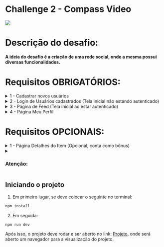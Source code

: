 <div>
    <h1>Challenge 2 - Compass Video</h1>
    <img src="@/public/desktop-logo.png"/>
</div>

<h1>Descrição do desafio:</h1>
<h4>A ideia do desafio é a criação de uma rede social, onde a mesma possui diversas funcionalidades.</h4>

<h1>Requisitos OBRIGATÓRIOS:</h1>

<details>
  <summary>1 - Cadastrar novos usuários</summary>
</br>
  Nesta primeira etapa, se deve criar um formulário de cadastro para novos usuários. Os dados precisam seguir as regras de validação descritas abaixo e todos os campos são obrigatórios:

- Nome: nome completo, sem validações (max: 255 caracteres).
- Usuário: deve ser único dentre todos os usuários (api retornará erro quando já existir, max: 255 caracteres).
- Data de Nascimento: deve ser escrita no formato dd/mm/aaaa (enviada para api no formato aaaa-mm-dd).
- Email: deve ser único e não deve aceitar endereços sem @ e/ou domínio. (api retornará erro quando já existir, max: 255 caracteres).
- Senha: deve exigir no mínimo 6 caracteres e no máximo 50.
- Confirmar senha: deve ter valor igual ao digitado em Senha.

</details>

<details>
  <summary>2 - Login de Usuários cadastrados (Tela inicial não estando autenticado) 
</summary>
</br>
    Nesta etapa, se deve criar um formulário de login para usuários já cadastrados. Os dados precisam seguir as regras de validação descritas abaixo e todos os campos são obrigatórios: 
  
  - Usuário: deve ser único dentre todos os usuários (max: 255 caracteres);
  - Senha: deve exigir no mínimo 6 caracteres e no máximo 50;
</br>

- Ao realizar o login, a api retornará informações do usuário suficientes para acessar a aplicação.
- Ao informar credenciais inválidas, deve ser mostrada a mensagem “Usuário e/ou Senha inválidos. Por favor, tente novamente!”.
</details>

<details>
  <summary>3 - Página de Feed (Tela inicial ao estar autenticado)  
</summary>
  </br>
  
  Em todas as telas (exceto login e cadastro) à esquerda, temos um menu lateral com as seguintes rotas disponíveis: 
- Página Inicial (Feed) 
- Meu Perfil
- Marketplace
- Sair (faz o logout do usuário e o redireciona para a tela de login) 
</details>

<details>
  <summary>4 - Página Meu Perfil  
</summary>
  </br>
  
  Ao centro, deve conter as informações a respeito do perfil acessado, como:
  </br>

- Foto de capa, estática (pode ser sempre a mesma foto, ou utilizar alguma lógica para randomizar imagens).
- Foto de perfil, estática (pode ser sempre a mesma foto, ou utilizar alguma lógica para randomizar imagens).
- Nome e profissão do usuário (vindas da api).
- O botão editar perfil só deve aparecer caso o perfil pertença ao usuário logado na aplicação.
- O campo sobre deve conter algumas outras informações que não foram preenchidas no cadastro da conta, que podem ser editadas ao clicar no botão editar perfil.
- Há três botões, Followers, Following, Posts (já selecionado), nenhum possui ação ao ser clicado.
- Uma listagem de posts criados pelo usuário do perfil com seus respectivos comentários.
- Posts que foram feitos pelo usuário logado, podem ser editados e excluídos.
- Comentários feitos pelo usuário logado podem ser editados e excluídos.

  </br>
  Ao clicar em editar o perfil, deve-se abrir uma modal com os seguintes campos para atualização do perfil do usuário:
  </br>

- Nome

- Cargo/Ocupação
- Sexo
- Data de Nascimento (mostrado como dd/mm/aaaa, enviado para api como aaaa-mm-dd)
- Endereço
- Telefone (enviar para a api somente os caracteres numéricos)

 </br>

Todos os campos são opcionais e possuem um máximo de 255 caracteres:
</br>

- Ao clicar em cancelar, fechar a modal.
- Ao clicar em salvar, enviar as informações para o endpoint de atualizar usuário.

</details>

<h1>Requisitos OPCIONAIS:</h1>

<details>
  <summary>1 - Página Detalhes do Item (Opcional, conta como bônus) 
</summary>
  </br>
  
  Deve trazer as mesmas informações da listagem, porém, com as informações do vendedor e, caso tenha sido vendido, também as informações do comprador. 
Caso o item tenha sido cadastrado pelo usuário logado, existirá o botão de menu do item, que mostrará as opções de Editar e Deletar. 
Caso o item ainda não tenha sido vendido, terá um botão Comprar Item, onde o item será marcado como vendido e as informações do usuário gravadas como comprador.

</details>

<details>

<summary><h3>Atenção:</h3></summary>
 
 - Utilize css “padrão” ou alguma biblioteca de estilização de sua preferência. 
- Pode ser utilizado Next.js caso queira.
- Utilize o gerenciamento de estados globais de sua preferência (context, redux, zustand, etc). 
- Testes unitários/e2e (tentem atingir pelo menos 30% de coverage) são opcionais, mas contam como bônus. 
- O usuário ao estar logado, não pode conseguir acessar a página de login e cadastro, devem ser rotas protegidas que redirecionam para o feed de posts. 
- O usuário ao estar deslogado, não pode acessar as demais páginas além do login e cadastro, devem ser rotas protegidas que redirecionam para a página de login. 
- Responsividade é opcional, mas conta como bônus (Aplicar Mobile-First pode ajudar nesta questão). 
- Padrões de commits é opcional, mas conta como bônus. 
- Readme.md é opcional, mas conta como bônus (é sempre bom uma breve apresentação do projeto ao abrir o repositório). 
- Nenhuma cópia é permitida, os projetos que identificarmos como plágio, serão zerados. (É permitido solicitar ajuda para colegas, mas sem copiar e colar o código 😉)

<details>

<summary><h3>Obrigatório:</h3></summary>
 </br>

Você precisa publicar seu código no github, em um repositório privado e incluir tanto o SM como todos os instrutores como colaboradores, as contas que devem utilizar seguem abaixo:

- [Isabela](https://github.com/isadfrn)
- [Carlos](https://github.com/ycarlosedu)
- [Gustavo](https://github.com/gustavoeyros)
- [Thiago](https://github.com/thiago-compasso)

</details>

<details>

<summary><h3>Links úteis:</h3></summary>
 </br>

Você precisa publicar seu código no github, em um repositório privado e incluir tanto o SM como todos os instrutores como colaboradores, as contas que devem utilizar seguem abaixo:

- [Figma](<https://www.figma.com/file/9nK8ak0y39Pn3SIkZ0uCni/Compass-Login-(Challenge-III)?type=design&node-id=0%3A1&mode=design&t=tMffu78JBk0sbcI8-1>)
- [Figma Protótipo Navegável(Desktop)](<https://www.figma.com/proto/9nK8ak0y39Pn3SIkZ0uCni/Compass-Login-(Challenge-III)?type=design&node-id=0-3&t=tKVyC1sBTohXRzrL-0&scaling=scale-down&page-id=0%3A1&starting-point-node-id=6%3A121>)
- [Figma Protótipo Navegável(Mobile)](<https://www.figma.com/proto/9nK8ak0y39Pn3SIkZ0uCni/Compass-Login-(Challenge-III)?type=design&node-id=1470-2202&t=T5YR7Yvf5xPwRa3S-0&scaling=scale-down&page-id=1451%3A1005&starting-point-node-id=1470%3A2202>)
- [API(Postman)](https://www.postman.com/silvacarlosoliveira/workspace/socialcompass/collection/28862195-64fbaff4-e94a-4abb-8a8d-af15ee6e6f17?action=share&creator=28862195&active-environment=28862195-551dbb4f-6228-4a9b-8504-109a4db23ef5)

</details>

</details>

## Iniciando o projeto

1. Em primeiro lugar, se deve colocar o seguinte no terminal:

```bash
npm install
```

2. Em seguida:

```bash
npm run dev
```

Após isso, o projeto deve rodar e ser aberto no link: [Projeto](http://localhost:3000), onde será aberto um navegador para a visualização do projeto.
